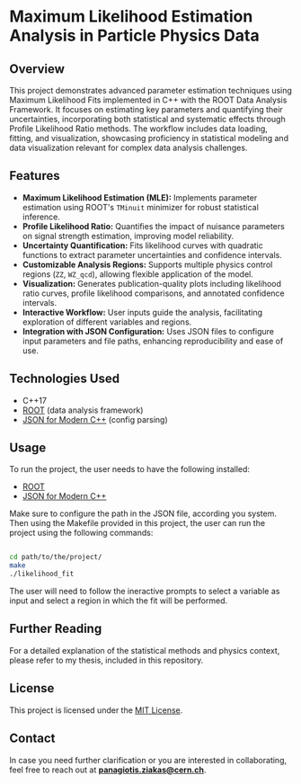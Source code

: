 # Maximum Likelihood Estimation Analysis in Particle Physics Data

## Overview 

This project demonstrates advanced parameter estimation techniques using Maximum Likelihood Fits implemented in C++ with the ROOT Data Analysis Framework. It focuses on estimating key parameters and quantifying their uncertainties, incorporating both statistical and systematic effects through Profile Likelihood Ratio methods. The workflow includes data loading, fitting, and visualization, showcasing proficiency in statistical modeling and data visualization relevant for complex data analysis challenges.

## Features

- **Maximum Likelihood Estimation (MLE):** Implements parameter estimation using ROOT's `TMinuit` minimizer for robust statistical inference.
- **Profile Likelihood Ratio:** Quantifies the impact of nuisance parameters on signal strength estimation, improving model reliability.
- **Uncertainty Quantification:** Fits likelihood curves with quadratic functions to extract parameter uncertainties and confidence intervals.
- **Customizable Analysis Regions:** Supports multiple physics control regions (`ZZ`, `WZ_qcd`), allowing flexible application of the model.
- **Visualization:** Generates publication-quality plots including likelihood ratio curves, profile likelihood comparisons, and annotated confidence intervals.
- **Interactive Workflow:** User inputs guide the analysis, facilitating exploration of different variables and regions.
- **Integration with JSON Configuration:** Uses JSON files to configure input parameters and file paths, enhancing reproducibility and ease of use.

## Technologies Used

- C++17  
- [ROOT](https://root.cern/) (data analysis framework)  
- [JSON for Modern C++](https://github.com/nlohmann/json) (config parsing)

## Usage 

To run the project, the user needs to have the following installed:

- [ROOT](https://root.cern/)
- [JSON for Modern C++](https://github.com/nlohmann/json)

Make sure to configure the path in the JSON file, according you system. Then using the Makefile provided in this project, the user can run the project using the following commands:

```bash 

cd path/to/the/project/
make
./likelihood_fit 
```

The user will need to follow the ineractive prompts to select a variable as input and select a region in which the fit will be performed. 

## Further Reading

For a detailed explanation of the statistical methods and physics context, please refer to my thesis, included in this repository.

## License

This project is licensed under the [MIT License](LICENSE).

## Contact

In case you need further clarification or you are interested in collaborating, feel free to reach out at **panagiotis.ziakas@cern.ch**.
